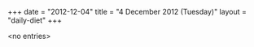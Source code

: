 +++
date = "2012-12-04"
title = "4 December 2012 (Tuesday)"
layout = "daily-diet"
+++

\<no entries\>